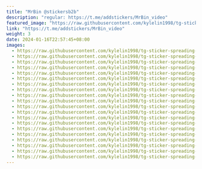 ```yaml
---
title: "MrBin @stickersb2b"
description: "regular: https://t.me/addstickers/MrBin_video"
featured_image: "https://raw.githubusercontent.com/kylelin1998/tg-sticker-spreading-worldwide-images/main/img/4078d9bf-51b4-4270-bb2f-c61ebab05b98.jpg"
link: "https://t.me/addstickers/MrBin_video"
weight: 3
date: 2024-01-16T22:57:45+08:00
images:
  - https://raw.githubusercontent.com/kylelin1998/tg-sticker-spreading-worldwide-images/main/img/4078d9bf-51b4-4270-bb2f-c61ebab05b98.jpg
  - https://raw.githubusercontent.com/kylelin1998/tg-sticker-spreading-worldwide-images/main/img/e946a7fc-72e8-4522-8e07-a4a64af8d56b.jpg
  - https://raw.githubusercontent.com/kylelin1998/tg-sticker-spreading-worldwide-images/main/img/92cb6eb2-6d78-4feb-8b1e-25aa732614ec.jpg
  - https://raw.githubusercontent.com/kylelin1998/tg-sticker-spreading-worldwide-images/main/img/0b484379-32d8-4ce9-8e6b-142167b0f094.jpg
  - https://raw.githubusercontent.com/kylelin1998/tg-sticker-spreading-worldwide-images/main/img/48c52bb0-3945-4f34-89ed-6a567f34f2f9.jpg
  - https://raw.githubusercontent.com/kylelin1998/tg-sticker-spreading-worldwide-images/main/img/30a592de-9822-402c-9219-48d9f9357f03.jpg
  - https://raw.githubusercontent.com/kylelin1998/tg-sticker-spreading-worldwide-images/main/img/f6d567da-c125-4fa3-8687-530020f8723e.jpg
  - https://raw.githubusercontent.com/kylelin1998/tg-sticker-spreading-worldwide-images/main/img/2beb7896-f088-4dbc-8b97-17c2dc8f3d62.jpg
  - https://raw.githubusercontent.com/kylelin1998/tg-sticker-spreading-worldwide-images/main/img/d2faf410-961f-403f-a9fa-5b5dae3d5c2a.jpg
  - https://raw.githubusercontent.com/kylelin1998/tg-sticker-spreading-worldwide-images/main/img/a24f3c29-ffc7-4c65-be88-ffe8b7ceb521.jpg
  - https://raw.githubusercontent.com/kylelin1998/tg-sticker-spreading-worldwide-images/main/img/35beefb0-0599-40e4-92b7-d4969f6c50be.jpg
  - https://raw.githubusercontent.com/kylelin1998/tg-sticker-spreading-worldwide-images/main/img/f1cba7c6-758d-46cc-9c2e-4a2ddf578350.jpg
  - https://raw.githubusercontent.com/kylelin1998/tg-sticker-spreading-worldwide-images/main/img/5e1ad4d4-7aec-42b8-bae4-d212328ee03c.jpg
  - https://raw.githubusercontent.com/kylelin1998/tg-sticker-spreading-worldwide-images/main/img/174720d8-144f-45ad-95f8-475996e6eb8b.jpg
  - https://raw.githubusercontent.com/kylelin1998/tg-sticker-spreading-worldwide-images/main/img/fd4f1a7f-2b62-4258-9120-562ab4b499b5.jpg
  - https://raw.githubusercontent.com/kylelin1998/tg-sticker-spreading-worldwide-images/main/img/18a55998-3209-40a1-b513-11e786014525.jpg
  - https://raw.githubusercontent.com/kylelin1998/tg-sticker-spreading-worldwide-images/main/img/1009fc03-edd2-4a98-9305-dd0ec0fae7cb.jpg
  - https://raw.githubusercontent.com/kylelin1998/tg-sticker-spreading-worldwide-images/main/img/47b0d28c-fa78-4536-a15c-fb667b03d7cb.jpg
  - https://raw.githubusercontent.com/kylelin1998/tg-sticker-spreading-worldwide-images/main/img/f2b8ce54-e807-4e02-a7aa-165531fab17d.jpg
  - https://raw.githubusercontent.com/kylelin1998/tg-sticker-spreading-worldwide-images/main/img/ff92042e-a91f-43c1-89c3-833dfb5c3acd.jpg
---
```

